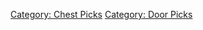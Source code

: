 [Category: Chest Picks](Category:_Chest_Picks "wikilink") [Category:
Door Picks](Category:_Door_Picks "wikilink")
